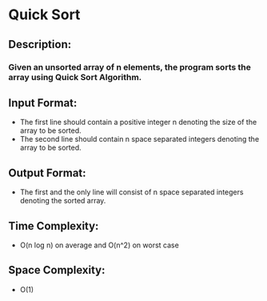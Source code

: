 # Quick Sort
## Description:
### Given an unsorted array of n elements, the program sorts the array using Quick Sort Algorithm.
## Input Format:
* The first line should contain a positive integer n denoting the size of the array to be sorted.
* The second line should contain n space separated integers denoting the array to be sorted.
## Output Format:
* The first and the only line will consist of n space separated integers denoting the sorted array.
## Time Complexity:
* O(n log n) on average and O(n^2) on worst case
## Space Complexity:
* O(1)